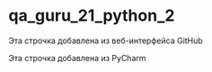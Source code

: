 # qa_guru_21_python_2

Эта строчка добавлена из веб-интерфейса GitHub

Эта строчка добавлена из  PyCharm
